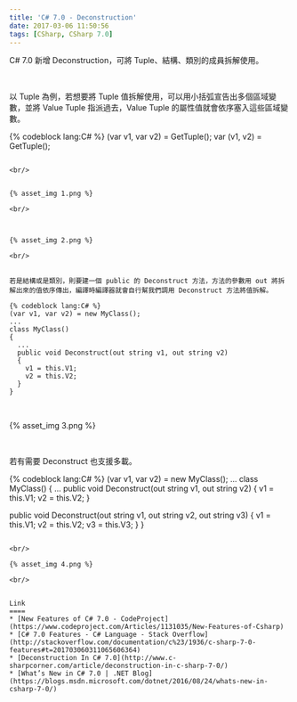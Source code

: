 ```yaml
---
title: 'C# 7.0 - Deconstruction'
date: 2017-03-06 11:50:56
tags: [CSharp, CSharp 7.0]
---
```


C# 7.0 新增 Deconstruction，可將 Tuple、結構、類別的成員拆解使用。  

<!-- More -->

<br/>


以 Tuple 為例，若想要將 Tuple 值拆解使用，可以用小括弧宣告出多個區域變數，並將 Value Tuple 指派過去，Value Tuple 的屬性值就會依序塞入這些區域變數。  

{% codeblock lang:C# %}
(var v1, var v2) = GetTuple();
var (v1, v2) = GetTuple();
```

<br/>


{% asset_img 1.png %}

<br/>



{% asset_img 2.png %}

<br/>


若是結構或是類別，則要建一個 public 的 Deconstruct 方法，方法的參數用 out 將拆解出來的值依序傳出，編譯時編譯器就會自行幫我們調用 Deconstruct 方法將值拆解。    

{% codeblock lang:C# %}
(var v1, var v2) = new MyClass();
...
class MyClass()
{
  ...
  public void Deconstruct(out string v1, out string v2)
  {
    v1 = this.V1;
    v2 = this.V2;
  }
}
```

<br/>


{% asset_img 3.png %}

<br/>


若有需要 Deconstruct 也支援多載。  

{% codeblock lang:C# %}
(var v1, var v2) = new MyClass();
...
class MyClass()
{
  ...
  public void Deconstruct(out string v1, out string v2)
  {
    v1 = this.V1;
    v2 = this.V2;
  }

  public void Deconstruct(out string v1, out string v2, out string v3)
  {
    v1 = this.V1;
    v2 = this.V2;
    v3 = this.V3;
  }
}
```

<br/>

{% asset_img 4.png %}

<br/>


Link
====
* [New Features of C# 7.0 - CodeProject](https://www.codeproject.com/Articles/1131035/New-Features-of-Csharp)
* [C# 7.0 Features - C# Language - Stack Overflow](http://stackoverflow.com/documentation/c%23/1936/c-sharp-7-0-features#t=201703060311065606364)
* [Deconstruction In C# 7.0](http://www.c-sharpcorner.com/article/deconstruction-in-c-sharp-7-0/)
* [What’s New in C# 7.0 | .NET Blog](https://blogs.msdn.microsoft.com/dotnet/2016/08/24/whats-new-in-csharp-7-0/)
